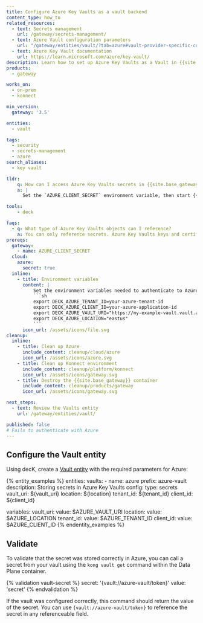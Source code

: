 ```yaml
---
title: Configure Azure Key Vaults as a vault backend
content_type: how_to
related_resources:
  - text: Secrets management
    url: /gateway/secrets-management/
  - text: Azure Vault configuration parameters
    url: "/gateway/entities/vault/?tab=azure#vault-provider-specific-configuration-parameters"
  - text: Azure Key Vault documentation
    url: https://learn.microsoft.com/azure/key-vault/
description: Learn how to set up Azure Key Vaults as a Vault in {{site.base_gateway}} and reference a secret stored there.
products:
  - gateway

works_on:
  - on-prem
  - konnect

min_version:
  gateway: '3.5'

entities: 
  - vault

tags:
  - security
  - secrets-management
  - azure
search_aliases:
  - key vault

tldr:
    q: How can I access Azure Key Vaults secrets in {{site.base_gateway}}?
    a: |
      Set the `AZURE_CLIENT_SECRET` environment variable, then start {{site.base_gateway}} with this environment variable. Create a Vault entity and add the required Azure parameters: `vault_uri`, `location`, `tenant_id`, and `client_id`.

tools:
    - deck

faqs:
  - q: What type of Azure Key Vaults objects can I reference?
    a: You can only reference secrets. Azure Key Vaults keys and certificates are not supported.
prereqs:
  gateway:
    - name: AZURE_CLIENT_SECRET
  cloud:
    azure:
      secret: true
  inline: 
    - title: Environment variables
      content: |
          Set the environment variables needed to authenticate to Azure:
          ```sh
          export DECK_AZURE_TENANT_ID=your-azure-tenant-id
          export DECK_AZURE_CLIENT_ID=your-azure-application-id
          export DECK_AZURE_VAULT_URI="https://my-example-vault.vault.azure.net/"
          export DECK_AZURE_LOCATION="eastus"
          ```
      icon_url: /assets/icons/file.svg
cleanup:
  inline:
    - title: Clean up Azure
      include_content: cleanup/cloud/azure
      icon_url: /assets/icons/azure.svg
    - title: Clean up Konnect environment
      include_content: cleanup/platform/konnect
      icon_url: /assets/icons/gateway.svg
    - title: Destroy the {{site.base_gateway}} container
      include_content: cleanup/products/gateway
      icon_url: /assets/icons/gateway.svg 

next_steps:
  - text: Review the Vaults entity
    url: /gateway/entities/vault/

published: false
# Fails to authenticate with Azure
---
```


## Configure the Vault entity

Using decK, create a [Vault entity](/gateway/entities/vault/) with the required parameters for Azure:

{% entity_examples %}
entities:
  vaults:
    - name: azure
      prefix: azure-vault
      description: Storing secrets in Azure Key Vaults
      config:
        type: secrets
        vault_uri: ${vault_uri}
        location: ${location}
        tenant_id: ${tenant_id}
        client_id: ${client_id}

variables:
  vault_uri:
    value: $AZURE_VAULT_URI
  location:
    value: $AZURE_LOCATION
  tenant_id:
    value: $AZURE_TENANT_ID
  client_id:
    value: $AZURE_CLIENT_ID
{% endentity_examples %}

## Validate

To validate that the secret was stored correctly in Azure, you can call a secret from your vault using the `kong vault get` command within the Data Plane container. 

{% validation vault-secret %}
secret: '{vault://azure-vault/token}'
value: 'secret'
{% endvalidation %}

If the vault was configured correctly, this command should return the value of the secret. You can use `{vault://azure-vault/token}` to reference the secret in any referenceable field.